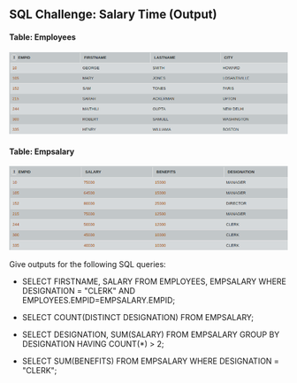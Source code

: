 ## SQL Challenge: Salary Time (Output)

#### Table: Employees

![Test Image1](emp.png)

#### Table: Empsalary

![Test Image1](emps.png)

Give outputs for the following SQL queries:

- SELECT FIRSTNAME, SALARY
  FROM EMPLOYEES, EMPSALARY
  WHERE DESIGNATION = "CLERK" AND
  EMPLOYEES.EMPID=EMPSALARY.EMPID;
  
- SELECT COUNT(DISTINCT DESIGNATION) FROM EMPSALARY;

- SELECT DESIGNATION, SUM(SALARY)
  FROM EMPSALARY
  GROUP BY DESIGNATION HAVING COUNT(*) > 2;
  
- SELECT SUM(BENEFITS)
  FROM EMPSALARY
  WHERE DESIGNATION = "CLERK";
